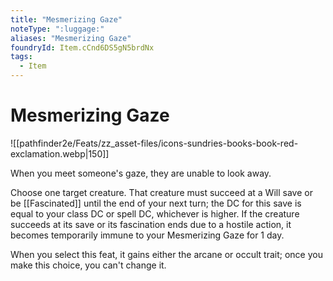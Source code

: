 ```yaml
---
title: "Mesmerizing Gaze"
noteType: ":luggage:"
aliases: "Mesmerizing Gaze"
foundryId: Item.cCnd6DS5gN5brdNx
tags:
  - Item
---
```


# Mesmerizing Gaze
![[pathfinder2e/Feats/zz_asset-files/icons-sundries-books-book-red-exclamation.webp|150]]

When you meet someone's gaze, they are unable to look away.

Choose one target creature. That creature must succeed at a Will save or be [[Fascinated]] until the end of your next turn; the DC for this save is equal to your class DC or spell DC, whichever is higher. If the creature succeeds at its save or its fascination ends due to a hostile action, it becomes temporarily immune to your Mesmerizing Gaze for 1 day.

When you select this feat, it gains either the arcane or occult trait; once you make this choice, you can't change it.

